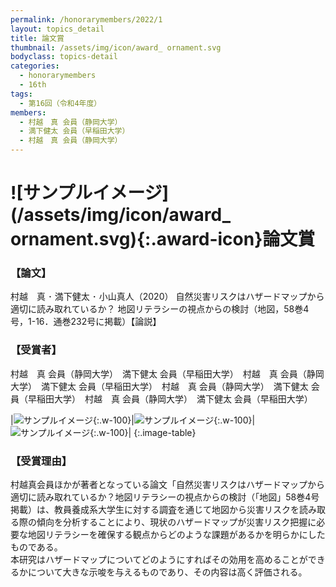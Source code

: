 ```yaml
---
permalink: /honorarymembers/2022/1
layout: topics_detail
title: 論文賞
thumbnail: /assets/img/icon/award_ ornament.svg
bodyclass: topics-detail
categories:
  - honorarymembers
  - 16th
tags:
  - 第16回（令和4年度）
members:
  - 村越　真 会員（静岡大学）
  - 満下健太 会員（早稲田大学）
  - 村越　真 会員（静岡大学）
---
```


# ![サンプルイメージ](/assets/img/icon/award_ ornament.svg){:.award-icon}論文賞

### 【論文】

村越　真 ･ 満下健太 ･ 小山真人（2020） 自然災害リスクはハザードマップから適切に読み取れているか？ 地図リテラシーの視点からの検討（地図，58巻4号，1-16．通巻232号に掲載）【論説】

### 【受賞者】

村越　真 会員（静岡大学）　満下健太 会員（早稲田大学）　村越　真 会員（静岡大学）　満下健太 会員（早稲田大学）　村越　真 会員（静岡大学）　満下健太 会員（早稲田大学）　村越　真 会員（静岡大学）　満下健太 会員（早稲田大学）

|![サンプルイメージ](/assets/img/dummy/image01.png){:.w-100}|![サンプルイメージ](/assets/img/dummy/image01.png){:.w-100}|![サンプルイメージ](/assets/img/dummy/image01.png){:.w-100}|
{:.image-table}

### 【受賞理由】

村越真会員ほかが著者となっている論文「自然災害リスクはハザードマップから適切に読み取れているか？地図リテラシーの視点からの検討（「地図」58巻4号掲載）は、教員養成系大学生に対する調査を通じて地図から災害リスクを読み取る際の傾向を分析することにより、現状のハザードマップが災害リスク把握に必要な地図リテラシーを確保する観点からどのような課題があるかを明らかにしたものである。<br>
本研究はハザードマップについてどのようにすればその効用を高めることができるかについて大きな示唆を与えるものであり、その内容は高く評価される。